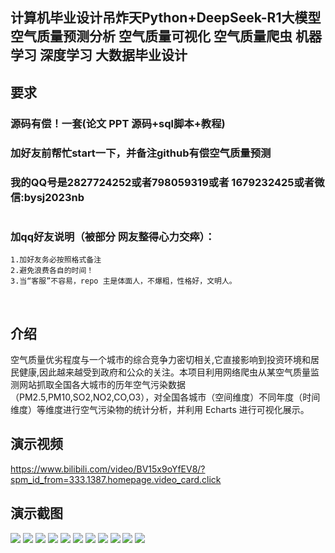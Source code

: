 ## 计算机毕业设计吊炸天Python+DeepSeek-R1大模型空气质量预测分析 空气质量可视化 空气质量爬虫  机器学习 深度学习 大数据毕业设计

## 要求
### 源码有偿！一套(论文 PPT 源码+sql脚本+教程)

### 
### 加好友前帮忙start一下，并备注github有偿空气质量预测
### 我的QQ号是2827724252或者798059319或者 1679232425或者微信:bysj2023nb 

# 

### 加qq好友说明（被部分 网友整得心力交瘁）：
    1.加好友务必按照格式备注
    2.避免浪费各自的时间！
    3.当“客服”不容易，repo 主是体面人，不爆粗，性格好，文明人。


​	
## 介绍
空气质量优劣程度与一个城市的综合竞争力密切相关,它直接影响到投资环境和居民健康,因此越来越受到政府和公众的关注。本项目利用网络爬虫从某空气质量监测网站抓取全国各大城市的历年空气污染数据（PM2.5,PM10,SO2,NO2,CO,O3），对全国各城市（空间维度）不同年度（时间维度）等维度进行空气污染物的统计分析，并利用 Echarts 进行可视化展示。




## 演示视频
https://www.bilibili.com/video/BV15x9oYfEV8/?spm_id_from=333.1387.homepage.video_card.click


## 演示截图
![](1.png)
![](2.png)
![](3.png)
![](4.png)
![](5.png)
![](6.png)
![](7.png)
![](8.png)
![](9.png)
![](10.png)
![](11.png)





